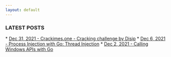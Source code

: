 ```yaml
---
layout: default
---
```


<h3>LATEST POSTS</h3>
* <a href="./posts/2021/12/cracking-challenge-by-disip.html">Dec 31, 2021 - Crackimes.one - Cracking challenge by Disip</a>
* <a href="./posts/2021/12/process-injection-with-go.html">Dec 6, 2021 - Process Injection with Go: Thread Injection</a>
* <a href="./posts/2021/12/call-windows-api-with-go.html">Dec 2, 2021 - Calling Windows APIs with Go</a>
